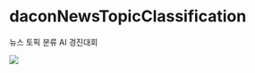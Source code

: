 # daconNewsTopicClassification  
뉴스 토픽 분류 AI 경진대회  

![](https://github.com/seawavve/daconNewsTopicClassification/blob/main/dataVisualization.png)  
